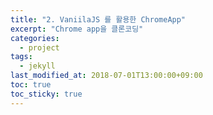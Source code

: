 ```yaml
---
title: "2. VaniilaJS 를 활용한 ChromeApp"
excerpt: "Chrome app을 클론코딩"
categories:
  - project
tags:
  - jekyll
last_modified_at: 2018-07-01T13:00:00+09:00
toc: true
toc_sticky: true
---
```

